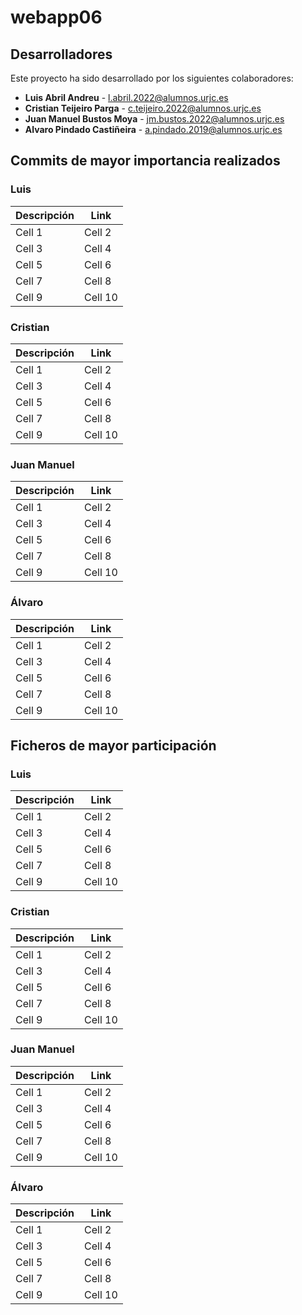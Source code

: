# webapp06
## Desarrolladores

Este proyecto ha sido desarrollado por los siguientes colaboradores:

- **Luis Abril Andreu** - l.abril.2022@alumnos.urjc.es
- **Cristian Teijeiro Parga** - c.teijeiro.2022@alumnos.urjc.es
- **Juan Manuel Bustos Moya** - jm.bustos.2022@alumnos.urjc.es
- **Alvaro Pindado Castiñeira** - a.pindado.2019@alumnos.urjc.es

## Commits de mayor importancia realizados 

### Luis 
| Descripción | Link     |
|-------------|----------|
| Cell 1      | Cell 2   |
| Cell 3      | Cell 4   |
| Cell 5      | Cell 6   |
| Cell 7      | Cell 8   |
| Cell 9      | Cell 10  |

### Cristian
| Descripción | Link     |
|-------------|----------|
| Cell 1      | Cell 2   |
| Cell 3      | Cell 4   |
| Cell 5      | Cell 6   |
| Cell 7      | Cell 8   |
| Cell 9      | Cell 10  |

### Juan Manuel
| Descripción | Link     |
|-------------|----------|
| Cell 1      | Cell 2   |
| Cell 3      | Cell 4   |
| Cell 5      | Cell 6   |
| Cell 7      | Cell 8   |
| Cell 9      | Cell 10  |

### Álvaro
| Descripción | Link     |
|-------------|----------|
| Cell 1      | Cell 2   |
| Cell 3      | Cell 4   |
| Cell 5      | Cell 6   |
| Cell 7      | Cell 8   |
| Cell 9      | Cell 10  |

## Ficheros de mayor participación

### Luis 
| Descripción | Link     |
|-------------|----------|
| Cell 1      | Cell 2   |
| Cell 3      | Cell 4   |
| Cell 5      | Cell 6   |
| Cell 7      | Cell 8   |
| Cell 9      | Cell 10  |

### Cristian
| Descripción | Link     |
|-------------|----------|
| Cell 1      | Cell 2   |
| Cell 3      | Cell 4   |
| Cell 5      | Cell 6   |
| Cell 7      | Cell 8   |
| Cell 9      | Cell 10  |

### Juan Manuel
| Descripción | Link     |
|-------------|----------|
| Cell 1      | Cell 2   |
| Cell 3      | Cell 4   |
| Cell 5      | Cell 6   |
| Cell 7      | Cell 8   |
| Cell 9      | Cell 10  |

### Álvaro
| Descripción | Link     |
|-------------|----------|
| Cell 1      | Cell 2   |
| Cell 3      | Cell 4   |
| Cell 5      | Cell 6   |
| Cell 7      | Cell 8   |
| Cell 9      | Cell 10  |